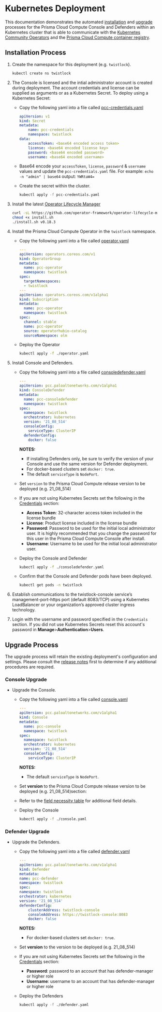 # Kubernetes Deployment

This documentation demonstrates the automated [installation](#installation-process) and [upgrade](#upgrade-process) processes for the Prisma Cloud Compute Console and Defenders within an Kubernetes cluster that is able to communicate with the [Kubernetes Community Operators](https://github.com/k8s-operatorhub/community-operators/tree/main/operators) and the [Prisma Cloud Compute container registry](https://docs.prismacloudcompute.com/docs/compute_edition/install/twistlock_container_images.html).

## Installation Process
1. Create the namespace for this deployment (e.g. `twistlock`).
    ```bash
    kubectl create ns twistlock
    ```

2. The Console is licensed and the intial administrator account is created during deployment. The account credentials and license can be supplied as arguments or as a Kubernetes Secret. To deploy using a Kubernetes Secret:
    - Copy the following yaml into a file called [pcc-credentials.yaml](pcc-credentials.yaml)
    
        ```yaml
        apiVersion: v1
        kind: Secret
        metadata:
            name: pcc-credentials
            namespace: twistlock
        data:
            accessToken: <base64 encoded access token>
            license: <base64 encoded license key>
            password: <base64 encoded password>
            username: <base64 encoded username>
        ```
    
    - Base64 encode your `accessToken`, `license`, `password` & `username` values and update the `pcc-credentials.yaml` file. For example: ```echo -n "admin" | base64``` output: ```YWRtaW4=``` 
    
    - Create the secret within the cluster.
        ```bash
        kubectl apply -f pcc-credentials.yaml
        ```

3. Install the latest [Operator Lifecycle Manager](https://github.com/operator-framework/operator-lifecycle-manager/releases)
    ```bash
    curl -sL https://github.com/operator-framework/operator-lifecycle-manager/releases/download/v0.18.3/install.sh -o install.sh
    chmod +x install.sh
    ./install.sh v0.18.3
    ```

4. Install the Prisma Cloud Compute Operator in the `twistlock` namespace.
    - Copy the following yaml into a file called [operator.yaml](operator.yaml)
        ```yaml
        ---
        apiVersion: operators.coreos.com/v1
        kind: OperatorGroup
        metadata:
          name: pcc-operator
          namespace: twistlock
        spec:
          targetNamespaces:
          - twistlock
        ---
        apiVersion: operators.coreos.com/v1alpha1
        kind: Subscription
        metadata:
          name: pcc-operator
          namespace: twistlock
        spec:
          channel: stable
          name: pcc-operator
          source: operatorhubio-catalog
          sourceNamespace: olm
        ```
    - Deploy the Operator 
        ```bash
        kubectl apply -f ./operator.yaml
        ```

5. Install Console and Defenders.
    - Copy the following yaml into a file called [consoledefender.yaml](consoledefender.yaml)
        ```yaml
        --- 
        apiVersion: pcc.paloaltonetworks.com/v1alpha1
        kind: ConsoleDefender
        metadata:
          name: pcc-consoledefender
          namespace: twistlock
        spec:
          namespace: twistlock
          orchestrator: kubernetes
          version: '21_08_514'
          consoleConfig:
            serviceType: ClusterIP
          defenderConfig:
            docker: false
        ```
        **NOTES:**
        - If installing Defenders only, be sure to verify the version of your Console and use the same version for Defender deployment.
        - For docker-based clusters set `docker: true`.
        - The default `serviceType` is `NodePort`.
        
    - Set `version` to the Prisma Cloud Compute release version to be deployed (e.g. 21_08_514)

    - If you are not using Kubernetes Secrets set the following in the [Credentials](resource_spec.md) section: 
        - **Access Token**: 32-character access token included in the license bundle
        - **License**: Product license included in the license bundle
        - **Password**: Password to be used for the initial local administrator user. It is highly recommended that you change the password for this user in the Prisma Cloud Compute Console after install.
        - **Username**: Username to be used for the initial local administrator user.
          
    - Deploy the Console and Defender 
        ```bash
        kubectl apply -f ./consoledefender.yaml
        ```
   
    - Confirm that the Console and Defender pods have been deployed.
         ```bash
         kubectl get pods -n twistlock 
         ```

   
6. Establish communications to the twistlock-console service’s management-port-https port (default 8083/TCP) using a Kubernetes LoadBalancer or your organization’s approved cluster ingress technology. 
    
7. Login with the username and password specified in the `Credentials` section. If you did not use Kubernetes Secrets reset this account's password in **Manage**>**Authentication**>**Users**.

## Upgrade Process
The upgrade process will retain the existing deployment's configuration and settings. Please consult the [release notes](https://docs.prismacloudcompute.com/docs/releases/release-information/latest.html) first to determine if any additional procedures are required.  

### Console Upgrade
- Upgrade the Console.
    - Copy the following yaml into a file called [console.yaml](console.yaml)
        ```yaml
        ---
        apiVersion: pcc.paloaltonetworks.com/v1alpha1
        kind: Console
        metadata:
          name: pcc-console
          namespace: twistlock
        spec:
          namespace: twistlock
          orchestrator: kubernetes
          version: '21_08_514'
          consoleConfig:
            serviceType: ClusterIP
        ```
        **NOTES:**
        - The default `serviceType` is `NodePort`.
    
    - Set **version** to the Prisma Cloud Compute release version to be deployed (e.g. 21_08_514)section: 
        
    - Refer to the [field necessity table](resource_spec.md) for additional field details.
    
    - Deploy the Console 
        ```bash
        kubectl apply -f ./console.yaml
        ```

### Defender Upgrade
 - Upgrade the Defenders.
    - Copy the following yaml into a file called [defender.yaml](defender.yaml)
        ```yaml
        ---
        apiVersion: pcc.paloaltonetworks.com/v1alpha1
        kind: Defender
        metadata:
        name: pcc-defender
        namespace: twistlock
        spec:
        namespace: twistlock
        orchestrator: kubernetes
        version: '21_08_514'
        defenderConfig:
            clusterAddress: twistlock-console
            consoleAddress: https://twistlock-console:8083
            docker: false
        ```    
        **NOTES:**
        - For docker-based clusters set `docker: true`.

    - Set **version** to the version to be deployed (e.g. 21_08_514)
        
    - If you are not using Kubernetes Secrets set the following in the [Credentials](resource_spec.md) section: 
        - **Password**: password to an account that has defender-manager or higher role
        - **Username**: username to an account that has defender-manager or higher role
    
    - Deploy the Defenders 
        ```bash
        kubectl apply -f ./defender.yaml
        ```
